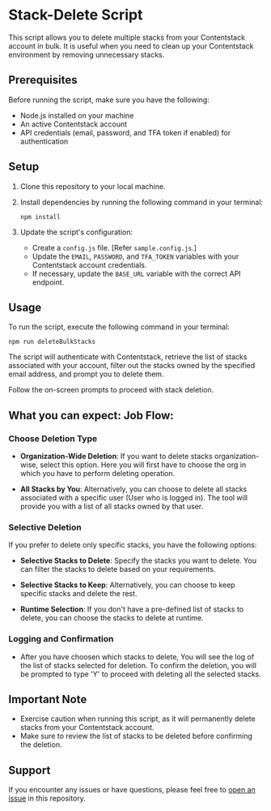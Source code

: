 # Stack-Delete Script

This script allows you to delete multiple stacks from your Contentstack account in bulk. It is useful when you need to clean up your Contentstack environment by removing unnecessary stacks.

## Prerequisites

Before running the script, make sure you have the following:

- Node.js installed on your machine
- An active Contentstack account
- API credentials (email, password, and TFA token if enabled) for authentication

## Setup

1. Clone this repository to your local machine.
2. Install dependencies by running the following command in your terminal:

    ```
    npm install
    ```

3. Update the script's configuration:
   - Create a `config.js` file. [Refer `sample.config.js`.]
   - Update the `EMAIL`, `PASSWORD`, and `TFA_TOKEN` variables with your Contentstack account credentials.
   - If necessary, update the `BASE_URL` variable with the correct API endpoint.

## Usage

To run the script, execute the following command in your terminal:

```
npm run deleteBulkStacks
```


The script will authenticate with Contentstack, retrieve the list of stacks associated with your account, filter out the stacks owned by the specified email address, and prompt you to delete them.

Follow the on-screen prompts to proceed with stack deletion.

## What you can expect: Job Flow: 


### Choose Deletion Type

- **Organization-Wide Deletion**: If you want to delete stacks organization-wise, select this option. Here you will first have to choose the org in which you have to perform deleting operation.

- **All Stacks by You**: Alternatively, you can choose to delete all stacks associated with a specific user (User who is logged in). The tool will provide you with a list of all stacks owned by that user. 
 
### Selective Deletion

If you prefer to delete only specific stacks, you have the following options:

- **Selective Stacks to Delete**: Specify the stacks you want to delete. You can filter the stacks to delete based on your requirements.
  
- **Selective Stacks to Keep**: Alternatively, you can choose to keep specific stacks and delete the rest.

- **Runtime Selection**: If you don't have a pre-defined list of stacks to delete, you can choose the stacks to delete at runtime.

### Logging and Confirmation

- After you have choosen which stacks to delete, You will see the log of the list of stacks selected for deletion. To confirm the deletion, you will be prompted to type 'Y' to proceed with deleting all the selected stacks.


## Important Note

- Exercise caution when running this script, as it will permanently delete stacks from your Contentstack account.
- Make sure to review the list of stacks to be deleted before confirming the deletion.

## Support

If you encounter any issues or have questions, please feel free to [open an issue](https://github.com/Contentstack-AnkitaD/BulkDeleteStacksScript/issues) in this repository.


